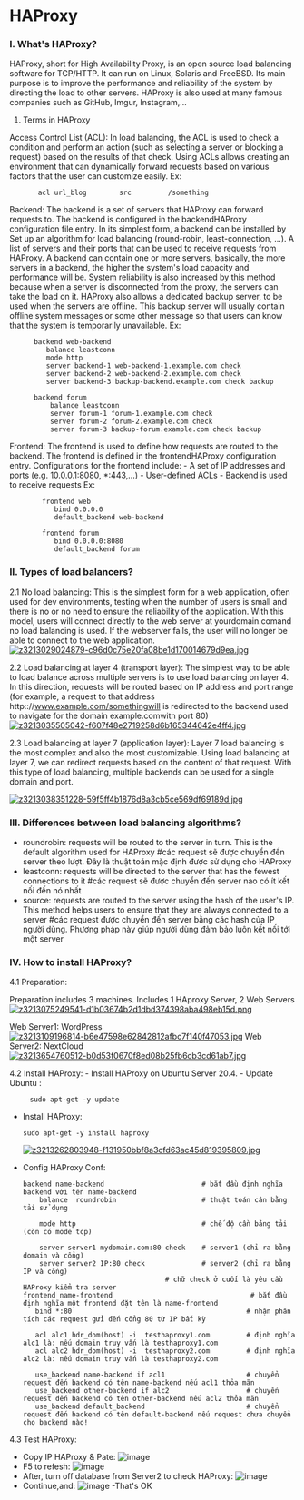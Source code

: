 # HAProxy

### I. What's HAProxy?
   HAProxy, short for High Availability Proxy, is an open source load balancing software for TCP/HTTP. It can run on Linux, Solaris and FreeBSD. Its main purpose is to improve the performance and reliability of the system by directing the load to other servers. HAProxy is also used at many famous companies such as GitHub, Imgur, Instagram,...
   1. Terms in HAProxy
    
   Access Control List (ACL): In load balancing, the ACL is used to check a condition and perform an action (such as selecting a server or blocking a request) based on the results of that check. Using ACLs allows creating an environment that can dynamically forward requests based on various factors that the user can customize easily.
      Ex:
        
           acl url_blog        src         /something
   Backend: The backend is a set of servers that HAProxy can forward requests to. The backend is configured in the backendHAProxy configuration file entry. In its simplest form, a backend can be installed by Set up an algorithm for load balancing (round-robin, least-connection, ...). A list of servers and their ports that can be used to receive requests from HAProxy. A backend can contain one or more servers, basically, the more servers in a backend, the higher the system's load capacity and performance will be. System reliability is also increased by this method because when a server is disconnected from the proxy, the servers can take the load on it.
HAProxy also allows a dedicated backup server, to be used when the servers are offline. This backup server will usually contain offline system messages or some other message so that users can know that the system is temporarily unavailable.
      Ex:
      
          backend web-backend
             balance leastconn
             mode http
             server backend-1 web-backend-1.example.com check
             server backend-2 web-backend-2.example.com check
             server backend-3 backup-backend.example.com check backup
    
          backend forum
              balance leastconn
              server forum-1 forum-1.example.com check
              server forum-2 forum-2.example.com check
              server forum-3 backup-forum.example.com check backup
  Frontend: The frontend is used to define how requests are routed to the backend. The frontend is defined in the frontendHAProxy configuration entry. Configurations for the frontend include:
      - A set of IP addresses and ports (e.g. 10.0.0.1:8080, *:443,...)
      - User-defined ACLs
      - Backend is used to receive requests
     Ex:
            
            frontend web
               bind 0.0.0.0
               default_backend web-backend

            frontend forum
               bind 0.0.0.0:8080
               default_backend forum
### II. Types of load balancers?
   2.1 No load balancing:
   This is the simplest form for a web application, often used for dev environments, testing when the number of users is small and there is no or no need to ensure the reliability of the application. With this model, users will connect directly to the web server at yourdomain.comand no load balancing is used. If the webserver fails, the user will no longer be able to connect to the web application.
      [![z3213029024879-c96d0c75e20fa08be1d170014679d9ea.jpg](https://i.postimg.cc/BbTcvcpk/z3213029024879-c96d0c75e20fa08be1d170014679d9ea.jpg)](https://postimg.cc/tngVS6LN)
   
   2.2 Load balancing at layer 4 (transport layer):
   The simplest way to be able to load balance across multiple servers is to use load balancing on layer 4. In this direction, requests will be routed based on IP address and port range (for example, a request to that address http:://www.example.com/somethingwill is redirected to the backend used to navigate for the domain example.comwith port 80)
      [![z3213035505042-f607f48e2719258d6b165344642e4ff4.jpg](https://i.postimg.cc/Bb0HRP3g/z3213035505042-f607f48e2719258d6b165344642e4ff4.jpg)](https://postimg.cc/sQTMhXvQ)
   
   2.3 Load balancing at layer 7 (application layer):
   Layer 7 load balancing is the most complex and also the most customizable. Using load balancing at layer 7, we can redirect requests based on the content of that request. With this type of load balancing, multiple backends can be used for a single domain and port.
   
  [![z3213038351228-59f5ff4b1876d8a3cb5ce569df69189d.jpg](https://i.postimg.cc/Qdy5hysV/z3213038351228-59f5ff4b1876d8a3cb5ce569df69189d.jpg)](https://postimg.cc/3k2WZ9kH)
### III. Differences between load balancing algorithms?
   - roundrobin: requests will be routed to the server in turn. This is the default algorithm used for HAProxy #các request sẽ được chuyển đến server theo lượt. Đây là thuật toán mặc định được sử dụng cho HAProxy
   - leastconn: requests will be directed to the server that has the fewest connections to it #các request sẽ được chuyển đến server nào có ít kết nối đến nó nhất
   - source: requests are routed to the server using the hash of the user's IP. This method helps users to ensure that they are always connected to a server #các request được chuyển đến server bằng các hash của IP người dùng. Phương pháp này giúp người dùng đảm bảo luôn kết nối tới một server
### IV. How to install HAProxy?
   4.1 Preparation:
     
   Preparation includes 3 machines. Includes 1 HAproxy Server, 2 Web Servers
      [![z3213075249541-d1b03674b2d1dbd374398aba498eb15d.png](https://i.postimg.cc/PrqQHZZ3/z3213075249541-d1b03674b2d1dbd374398aba498eb15d.png)](https://postimg.cc/fk69jV8m)
  
   Web Server1: WordPress
       [![z3213109196814-b6e47598e62842812afbc7f140f47053.jpg](https://i.postimg.cc/FKM66pBJ/z3213109196814-b6e47598e62842812afbc7f140f47053.jpg)](https://postimg.cc/B8CNLTsq)
   Web Server2: NextCloud
       [![z3213654760512-b0d53f0670f8ed08b25fb6cb3cd61ab7.jpg](https://i.postimg.cc/BnJ3TbJH/z3213654760512-b0d53f0670f8ed08b25fb6cb3cd61ab7.jpg)](https://postimg.cc/fJq1ZwtR)
   
   4.2 Install HAProxy:
    - Install HAProxy on Ubuntu Server 20.4.
    - Update Ubuntu :
      
         sudo apt-get -y update
         
    
   - Install HAProxy:
         
         sudo apt-get -y install haproxy
         
        [![z3213262803948-f131950bbf8a3cfd63ac45d819395809.jpg](https://i.postimg.cc/xCfSgYp4/z3213262803948-f131950bbf8a3cfd63ac45d819395809.jpg)](https://postimg.cc/sBN8gFrY)
        
   - Config HAProxy Conf:
      
         backend name-backend                        # bắt đầu định nghĩa backend với tên name-backend
             balance  roundrobin                     # thuật toán cân bằng tải sử dụng

             mode http                               # chế độ cần bằng tải (còn có mode tcp)

             server server1 mydomain.com:80 check    # server1 (chỉ ra bằng domain và cổng)
             server server2 IP:80 check              # server2 (chỉ ra bằng IP và cổng)
                                            # chữ check ở cuối là yêu cầu HAProxy kiểm tra server
         frontend name-frontend                                  # bắt đầu định nghĩa một frontend đặt tên là name-frontend
            bind *:80                                           # nhận phân tích các request gửi đến cổng 80 từ IP bất kỳ

            acl alc1 hdr_dom(host) -i  testhaproxy1.com         # định nghĩa alc1 là: nếu domain truy vấn là testhaproxy1.com
            acl alc2 hdr_dom(host) -i  testhaproxy2.com         # định nghĩa alc2 là: nếu domain truy vấn là testhaproxy2.com

            use_backend name-backend if acl1                    # chuyển request đến backend có tên name-backend nếu acl1 thỏa mãn
            use_backend other-backend if alc2                   # chuyển request đến backend có tên other-backend nếu acl2 thỏa mãn
            use_backend default_backend                         # chuyển request đến backend có tên default-backend nếu request chưa chuyển cho backend nào!
   
   4.3 Test HAProxy:
   
   - Copy IP HAProxy & Pate:
      ![image](https://user-images.githubusercontent.com/74607192/155836925-56a7d44d-aef4-4d41-be17-91aa1a76fb61.png)
   - F5 to refesh:
      ![image](https://user-images.githubusercontent.com/74607192/155836964-946a3e92-95e9-4fdb-9027-a215efa6a07c.png)
   - After, turn off database from Server2 to check HAProxy:
      ![image](https://user-images.githubusercontent.com/74607192/155837035-26d89710-2f62-4fd3-8391-70559d334f91.png)
   - Continue,and:
      ![image](https://user-images.githubusercontent.com/74607192/155837053-1389dd75-2d52-4dc1-bdd9-5bc5955269c3.png)
   -That's OK

      
